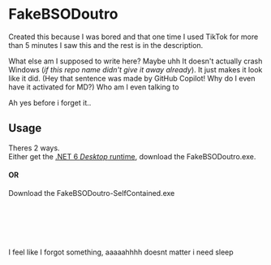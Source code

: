 # FakeBSODoutro

Created this because I was bored and that one time I used TikTok for more than 5 minutes I saw this and the rest is in the description.

What else am I supposed to write here?
Maybe uhh
It doesn't actually crash Windows (*if this repo name didn't give it away already*).
It just makes it look like it did. (Hey that sentence was made by GitHub Copilot! Why do I even have it activated for MD?)
Who am I even talking to

Ah yes before i forget it..

## Usage
Theres 2 ways.\
Either get the [.NET 6 *Desktop* runtime](https://dotnet.microsoft.com/en-us/download/dotnet/6.0), download the FakeBSODoutro.exe.

#### OR

Download the FakeBSODoutro-SelfContained.exe

\
\
\
\
\
I feel like I forgot something, aaaaahhhh doesnt matter i need sleep
